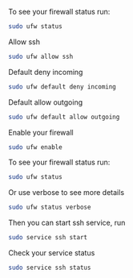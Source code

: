 To see your firewall status run:

```sh
sudo ufw status
```

Allow ssh 

```sh
sudo ufw allow ssh
```

Default deny incoming

```sh
sudo ufw default deny incoming
```

Default allow outgoing

```sh
sudo ufw default allow outgoing
```

Enable your firewall

```sh
sudo ufw enable
```

To see your firewall status run:

```sh
sudo ufw status
```

Or use verbose to see more details

```sh
sudo ufw status verbose
```

Then you can start ssh service, run

```sh
sudo service ssh start
```

Check your service status

```sh
sudo service ssh status
```

